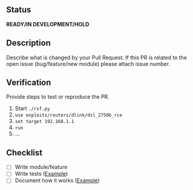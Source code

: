## Status
**READY/IN DEVELOPMENT/HOLD**

## Description
Describe what is changed by your Pull Request. If this PR is related to the open issue (bug/feature/new module) please attach issue number.

## Verification
Provide steps to test or reproduce the PR.
 1. Start `./rsf.py`
 2. `use exploits/routers/dlink/dsl_2750b_rce`
 3. `set target 192.168.1.1`
 4. `run`
 5. ...

## Checklist
- [ ] Write module/feature 
- [ ] Write tests ([Example](https://github.com/threat9/routersploit/blob/master/tests/exploits/routers/dlink/test_dsl_2750b_rce.py))
- [ ] Document how it works ([Example](https://github.com/threat9/routersploit/blob/master/docs/modules/exploits/routers/dlink/dsl_2750b_rce.md))
